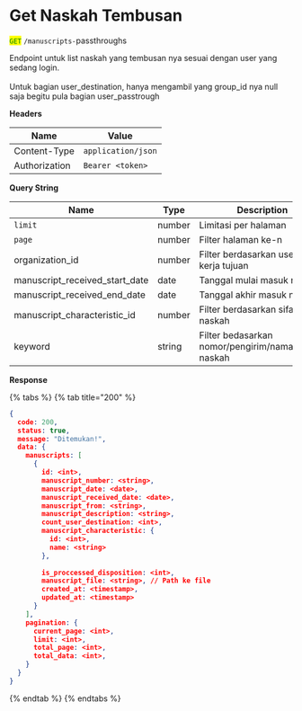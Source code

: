 # Get Naskah Tembusan

<mark style="color:green;">`GET`</mark> `/manuscripts-`passthroughs

Endpoint untuk list naskah yang tembusan nya sesuai dengan user yang sedang login. \
\
Untuk bagian user\_destination, hanya mengambil yang group\_id nya null saja begitu pula bagian user\_passtrough

**Headers**

| Name          | Value              |
| ------------- | ------------------ |
| Content-Type  | `application/json` |
| Authorization | `Bearer <token>`   |

**Query String**

| Name                              | Type   | Description                                          |
| --------------------------------- | ------ | ---------------------------------------------------- |
| `limit`                           | number | Limitasi per halaman                                 |
| `page`                            | number | Filter halaman ke-n                                  |
| organization\_id                  | number | Filter berdasarkan user unit kerja tujuan            |
| manuscript\_received\_start\_date | date   | Tanggal mulai masuk naskah                           |
| manuscript\_received\_end\_date   | date   | Tanggal akhir masuk naskah                           |
| manuscript\_characteristic\_id    | number | Filter berdasarkan sifat naskah                      |
| keyword                           | string | Filter bedasarkan nomor/pengirim/nama/perihal naskah |

**Response**

{% tabs %}
{% tab title="200" %}
```json
{
  code: 200,
  status: true,
  message: "Ditemukan!",
  data: {
    manuscripts: [
      {
        id: <int>,
        manuscript_number: <string>,
        manuscript_date: <date>,
        manuscript_received_date: <date>,
        manuscript_from: <string>,
        manuscript_description: <string>,
        count_user_destination: <int>,
        manuscript_characteristic: {
          id: <int>,
          name: <string>
        },
        
        is_proccessed_disposition: <int>,
        manuscript_file: <string>, // Path ke file
        created_at: <timestamp>,
        updated_at: <timestamp>
      }
    ],
    pagination: {
      current_page: <int>,
      limit: <int>,
      total_page: <int>,
      total_data: <int>,
    }
  }
}
```
{% endtab %}
{% endtabs %}
